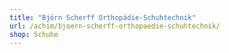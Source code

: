 ```yaml
---
title: "Björn Scherff Orthopädie-Schuhtechnik"
url: /achim/bjoern-scherff-orthopaedie-schuhtechnik/
shop: Schuhe
---
```

